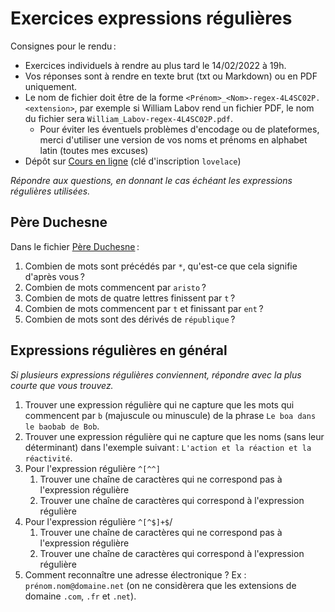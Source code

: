 <!-- LTeX: language=fr -->

Exercices expressions régulières
================================

Consignes pour le rendu :

- Exercices individuels à rendre au plus tard le 14/02/2022 à 19h.
- Vos réponses sont à rendre en texte brut (txt ou Markdown) ou en PDF uniquement.
- Le nom de fichier doit être de la forme `<Prénom>_<Nom>-regex-4L4SC02P.<extension>`, par exemple
  si William Labov rend un fichier PDF, le nom du fichier sera `William_Labov-regex-4L4SC02P.pdf`.
  - Pour éviter les éventuels problèmes d'encodage ou de plateformes, merci d'utiliser une version
  de vos noms et prénoms en alphabet latin (toutes mes excuses)
- Dépôt sur [Cours en ligne](https://coursenligne.parisnanterre.fr/course/view.php?id=8022) (clé
  d'inscription `lovelace`)

*Répondre aux questions, en donnant le cas échéant les expressions régulières utilisées.*

## Père Duchesne

Dans le fichier [Père Duchesne](Duchn-utf8.txt) :

1. Combien de mots sont précédés par `*`, qu'est-ce que cela signifie d'après vous ?
2. Combien de mots commencent par `aristo` ?
3. Combien de mots de quatre lettres finissent par `t` ?
4. Combien de mots commencent par `t` et finissant par `ent` ?
5. Combien de mots sont des dérivés de `république` ?

## Expressions régulières en général

*Si plusieurs expressions régulières conviennent, répondre avec la plus courte que vous trouvez.*

1. Trouver une expression régulière qui ne capture que les mots qui commencent par `b` (majuscule ou
   minuscule) de la phrase `Le boa dans le baobab de Bob`.
2. Trouver une expression régulière qui ne capture que les noms (sans leur déterminant) dans
   l'exemple suivant : `L'action et la réaction et la réactivité`.
3. Pour l'expression régulière `^[^^]`
   1. Trouver une chaîne de caractères qui ne correspond pas à l'expression régulière
   2. Trouver une chaîne de caractères qui correspond à l'expression régulière
4. Pour l'expression régulière `^[^$]+$`/
   1. Trouver une chaîne de caractères qui ne correspond pas à l'expression régulière
   2. Trouver une chaîne de caractères qui correspond à l'expression régulière
5. Comment reconnaître une adresse électronique ? Ex : `prénom.nom@domaine.net` (on ne considèrera
   que les extensions de domaine `.com`, `.fr` et `.net`).
